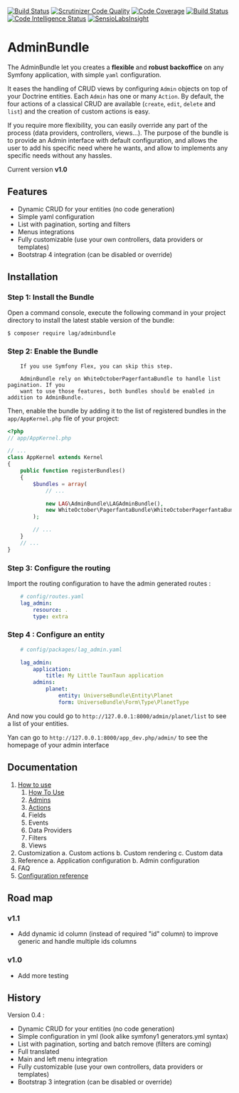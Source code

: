 [![Build Status](https://travis-ci.org/larriereguichet/AdminBundle.svg?branch=master)](https://travis-ci.org/larriereguichet/AdminBundle)
[![Scrutinizer Code Quality](https://scrutinizer-ci.com/g/larriereguichet/AdminBundle/badges/quality-score.png?b=master)](https://scrutinizer-ci.com/g/larriereguichet/AdminBundle/?branch=master)
[![Code Coverage](https://scrutinizer-ci.com/g/larriereguichet/AdminBundle/badges/coverage.png?b=master)](https://scrutinizer-ci.com/g/larriereguichet/AdminBundle/?branch=master)
[![Build Status](https://scrutinizer-ci.com/g/larriereguichet/AdminBundle/badges/build.png?b=master)](https://scrutinizer-ci.com/g/larriereguichet/AdminBundle/build-status/master)
[![Code Intelligence Status](https://scrutinizer-ci.com/g/larriereguichet/AdminBundle/badges/code-intelligence.svg?b=master)](https://scrutinizer-ci.com/code-intelligence)
[![SensioLabsInsight](https://insight.sensiolabs.com/projects/c8e28654-44c7-46f3-9450-497e37bda3d0/mini.png)](https://insight.sensiolabs.com/projects/c8e28654-44c7-46f3-9450-497e37bda3d0)


# AdminBundle
The AdminBundle let you creates a **flexible** and **robust backoffice** on any Symfony application, with simple `yaml` configuration.

It eases the handling of CRUD views by configuring `Admin` objects on top of your Doctrine entities. Each `Admin` has one or many `Action`.
By default, the four actions of a classical CRUD are available (`create`, `edit`, `delete` and `list`) and the creation of custom actions is easy.

If you require more flexibility, you can easily override any part of the process (data providers, controllers, views...).
The purpose of the bundle is to provide an Admin interface with default configuration, and allows the user to add his
specific need where he wants, and allow to implements any specific needs without any hassles.

Current version **v1.0**

## Features
* Dynamic CRUD for your entities (no code generation)
* Simple yaml configuration
* List with pagination, sorting and filters
* Menus integrations
* Fully customizable (use your own controllers, data providers or templates)
* Bootstrap 4 integration (can be disabled or override)

## Installation
### Step 1: Install the Bundle
Open a command console, execute the
following command in your project directory to install the latest stable version of the bundle:

```console
$ composer require lag/adminbundle
```


### Step 2: Enable the Bundle
```
    If you use Symfony Flex, you can skip this step.
    
    AdminBundle rely on WhiteOctoberPagerfantaBundle to handle list pagination. If you
    want to use those features, both bundles should be enabled in addition to AdminBundle.    
```

Then, enable the bundle by adding it to the list of registered bundles
in the `app/AppKernel.php` file of your project:

```php
<?php
// app/AppKernel.php

// ...
class AppKernel extends Kernel
{
    public function registerBundles()
    {
        $bundles = array(
            // ...

            new LAG\AdminBundle\LAGAdminBundle(),
            new WhiteOctober\PagerfantaBundle\WhiteOctoberPagerfantaBundle(),
        );

        // ...
    }
    // ...
}
```

### Step 3: Configure the routing
Import the routing configuration to have the admin generated routes :

```yml
    # config/routes.yaml        
    lag_admin:
        resource: .
        type: extra
```

### Step 4 : Configure an entity
```yml
    # config/packages/lag_admin.yaml

    lag_admin:
        application:
            title: My Little TaunTaun application
        admins:
            planet:
                entity: UniverseBundle\Entity\Planet
                form: UniverseBundle\Form\Type\PlanetType            
```

And now you could go to `http://127.0.0.1:8000/admin/planet/list` to see a list of your entities. 

Yan can go to `http://127.0.0.1:8000/app_dev.php/admin/` to see the homepage of your admin interface

## Documentation
1. [How to use](https://github.com/larriereguichet/AdminBundle/tree/master/src/Resources/docs/1.how-to-use.md)    
    1. [How To Use](https://github.com/larriereguichet/AdminBundle/tree/master/src/Resources/docs/1.how-to-use.md#how-to-use)
    2. [Admins](https://github.com/larriereguichet/AdminBundle/tree/master/src/Resources/docs/1.how-to-use.md#admin)
    3. [Actions](https://github.com/larriereguichet/AdminBundle/tree/master/src/Resources/docs/1.how-to-use.md#actions)
    4. Fields
    4. Events
    5. Data Providers
    6. Filters
    7. Views
2. Customization
  a. Custom actions
  b. Custom rendering
  c. Custom data
3. Reference
  a. Application configuration
  b. Admin configuration
4. FAQ
5. [Configuration reference](https://github.com/larriereguichet/AdminBundle/tree/master/src/Resources/docs/5.configuration-reference.md)


## Road map

### v1.1
- Add dynamic id column (instead of required "id" column) to improve generic and handle multiple ids columns 

### v1.0
- Add more testing

## History
Version 0.4 :
* Dynamic CRUD for your entities (no code generation)
* Simple configuration in yml (look alike symfony1 generators.yml syntax)
* List with pagination, sorting and batch remove (filters are coming)
* Full translated
* Main and left menu integration
* Fully customizable (use your own controllers, data providers or templates)
* Bootstrap 3 integration (can be disabled or override)
